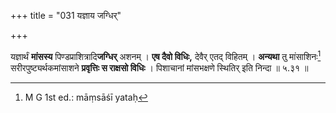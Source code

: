 +++
title = "031 यज्ञाय जग्धिर्"

+++


यज्ञार्थं **मांसस्य** पिण्डप्राशित्रादि**जग्धिर्** अशनम् । **एष दैवो विधिः,** देवैर् एतद् विहितम् । **अन्यथा** तु मांसाशिनः[^९३] सरीरपुष्ट्यर्थकमांसाशने **प्रवृत्तिः स राक्षसो विधिः** । पिशाचानां मांसभक्षणे स्थितिर् इति निन्दा ॥ ५.३१ ॥


[^९३]:
     M G 1st ed.: māṃsāśī yataḥ